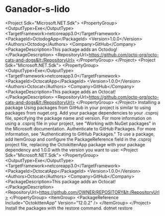 # Ganador-s-lido
&lt;Project Sdk="Microsoft.NET.Sdk">    &lt;PropertyGroup>     &lt;OutputType>Exe&lt;/OutputType>     &lt;TargetFramework>netcoreapp3.0&lt;/TargetFramework>     &lt;PackageId>OctodogApp&lt;/PackageId>     &lt;Version>1.0.0&lt;/Version>     &lt;Authors>Octodog&lt;/Authors>     &lt;Company>GitHub&lt;/Company>     &lt;PackageDescription>This package adds an Octodog!&lt;/PackageDescription>     &lt;RepositoryUrl>https://github.com/octo-org/octo-cats-and-dogs&lt;/RepositoryUrl>   &lt;/PropertyGroup>  &lt;/Project> &lt;Project Sdk="Microsoft.NET.Sdk">    &lt;PropertyGroup>     &lt;OutputType>Exe&lt;/OutputType>     &lt;TargetFramework>netcoreapp3.0&lt;/TargetFramework>     &lt;PackageId>OctocatApp&lt;/PackageId>     &lt;Version>1.0.0&lt;/Version>     &lt;Authors>Octocat&lt;/Authors>     &lt;Company>GitHub&lt;/Company>     &lt;PackageDescription>This package adds an Octocat!&lt;/PackageDescription>     &lt;RepositoryUrl>https://github.com/octo-org/octo-cats-and-dogs&lt;/RepositoryUrl>   &lt;/PropertyGroup>  &lt;/Project> Installing a package Using packages from GitHub in your project is similar to using packages from nuget.org. Add your package dependencies to your .csproj file, specifying the package name and version. For more information on using a .csproj file in your project, see "Working with NuGet packages" in the Microsoft documentation.  Authenticate to GitHub Packages. For more information, see "Authenticating to GitHub Packages."  To use a package, add ItemGroup and configure the PackageReference field in the .csproj project file, replacing the OctokittenApp package with your package dependency and 1.0.0 with the version you want to use:  &lt;Project Sdk="Microsoft.NET.Sdk">    &lt;PropertyGroup>     &lt;OutputType>Exe&lt;/OutputType>     &lt;TargetFramework>netcoreapp3.0&lt;/TargetFramework>     &lt;PackageId>OctocatApp&lt;/PackageId>     &lt;Version>1.0.0&lt;/Version>     &lt;Authors>Octocat&lt;/Authors>     &lt;Company>GitHub&lt;/Company>     &lt;PackageDescription>This package adds an Octocat!&lt;/PackageDescription>     &lt;RepositoryUrl>https://github.com/OWNER/REPOSITORY&lt;/RepositoryUrl>   &lt;/PropertyGroup>    &lt;ItemGroup>     &lt;PackageReference Include="OctokittenApp" Version="12.0.2" />   &lt;/ItemGroup>  &lt;/Project> Install the packages with the restore command.  dotnet restore
